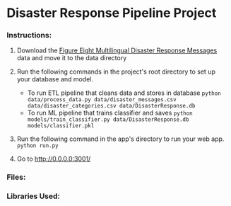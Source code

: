 # Disaster Response Pipeline Project

### Instructions:
1. Download the [Figure Eight Multilingual Disaster Response Messages](https://www.figure-eight.com/dataset/combined-disaster-response-data/) data and move it to the data directory  
  
2. Run the following commands in the project's root directory to set up your database and model.

    - To run ETL pipeline that cleans data and stores in database
        `python data/process_data.py data/disaster_messages.csv data/disaster_categories.csv data/DisasterResponse.db`
    - To run ML pipeline that trains classifier and saves
        `python models/train_classifier.py data/DisasterResponse.db models/classifier.pkl`

3. Run the following command in the app's directory to run your web app.
    `python run.py`

4. Go to http://0.0.0.0:3001/

### Files:

### Libraries Used:
